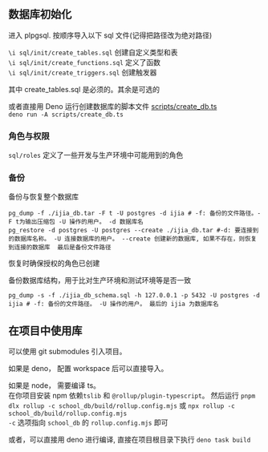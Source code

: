 ## 数据库初始化

进入 plpgsql. 按顺序导入以下 sql 文件(记得把路径改为绝对路径)

`\i sql/init/create_tables.sql` 创建自定义类型和表\
`\i sql/init/create_functions.sql` 定义了函数\
`\i sql/init/create_triggers.sql` 创建触发器

其中 create_tables.sql 是必须的。其余是可选的

或者直接用 Deno 运行创建数据库的脚本文件 [scripts/create_db.ts](./scripts/create_db.ts)\
`deno run -A scripts/create_db.ts`

### 角色与权限

`sql/roles` 定义了一些开发与生产环境中可能用到的角色

### 备份

备份与恢复整个数据库

```shell
pg_dump -f ./ijia_db.tar -F t -U postgres -d ijia # -f: 备份的文件路径。-F t为输出压缩包 -U 操作的用户。 -d 数据库名
pg_restore -d postgres -U postgres --create ./ijia_db.tar #-d: 要连接到的数据库名称。 -U 连接数据库的用户。 --create 创建新的数据库, 如果不存在，则恢复到连接的数据库  最后是备份文件路径
```

恢复时确保授权的角色已创建

备份数据库结构，用于比对生产环境和测试环境等是否一致

```shell
pg_dump -s -f ./ijia_db_schema.sql -h 127.0.0.1 -p 5432 -U postgres -d ijia # -f: 备份的文件路径。 -U 操作的用户。 最后的 ijia 为数据库名
```

## 在项目中使用库

可以使用 git submodules 引入项目。

如果是 deno， 配置 workspace 后可以直接导入。

如果是 node， 需要编译 ts。\
在你项目安装 npm 依赖`tslib` 和 `@rollup/plugin-typescript`。 然后运行
`pnpm dlx rollup -c school_db/build/rollup.config.mjs` 或 `npx rollup -c school_db/build/rollup.config.mjs`\
`-c` 选项指向 `school_db` 的 `rollup.config.mjs` 即可

或者，可以直接用 deno 进行编译, 直接在项目根目录下执行 `deno task build`
